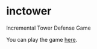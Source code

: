 # inctower
Incremental Tower Defense Game

You can play the game [here](http://mbellifa.github.io/inctower).